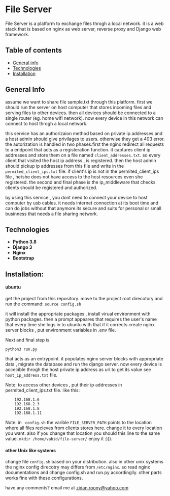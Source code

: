 # File Server

File Server is a platform to exchange files throgh a local network. it is a web stack that is based on nginx as web server, reverse proxy and Django web framework.

## Table of contents
* [General info](#general-info)
* [Technologies](#technologies)
* [Installation](#Installation)



## General Info

assume we want to share file sample.txt through this platform. first we should run the server on host computer that stores incoming files and serving files to other devices. then all devices should be connected to a single router (eg. home wifi network). now every device in this network can connect to host throgh a local network.

this service has an authorizaion method based on private ip addresses and a host admin should give privilages to users. otherwise they get a 403 error. the autorization is handled in two phases.first the nginx redirect all requests to a endpoint that acts as a registeration function. it captures client ip addresses and store them on a file named `client_addresses.txt`. so every client that visited the host ip address , is registered. then the host admin should pickup ip addresses from this file and write in the `permited_client_ips.txt` file. if client's ip is not in the permited_client_ips file , he/she does not have access to the host resources even she registered. the second and final phase is the ip_middleware that checks clients should be registered and authorized.

by using this service , you dont need to  connect your device to host computer by usb cables. it needs internet connection at its boot time and can do jobs without that anymore.its secure and suits for personal or small businness that needs a file sharing network.

## Technologies
* **Python 3.8**
* **Django 3**
* **Nginx**
* **Bootstrap**



## Installation:

#### ubuntu

get the project from this repository. move to the project root direcotory and run the command:
    ```source config.sh```

it will install the appropriate packages ,  install virual environment with python packages. then a prompt appeares that requires the user's name that every time she logs in to ubuntu with that.if it corrects create nginx server blocks , put environment variables in .env file.

Next and final step is 

    
    python3 run.py

    
that acts as an entrypoint. it populates nginx server blocks with appropriate data  , migrate the database and run the django server.
now every device is accecible throgh the host private ip address as url.to get its value see `host_ip_address.txt` file.

Note: to access other devices , put their ip addresses in permited_client_ips.txt file. like this:
```
    192.168.1.6
    192.168.2.3
    192.168.1.8
    192.168.1.11

```


Note: in ` config.sh` the varible `FILE_SERVER_PATH` points to the location where all files recieves from clients stores here. change it to every location you want. also if you change that location you should this line to the same value. `mkdir /home/vahid/file-server/`
enjoy it :))).

#### other Unix like systems

change file `config.sh` based on your distribution. also in other unix systems the nginx config direcotry may differs from ```/etc/nginx```. so read nginx documentations and change config.sh and run.py accordinglly. other parts works fine with these configurations.

have any comments? email me at zidan.roony@yahoo.com
